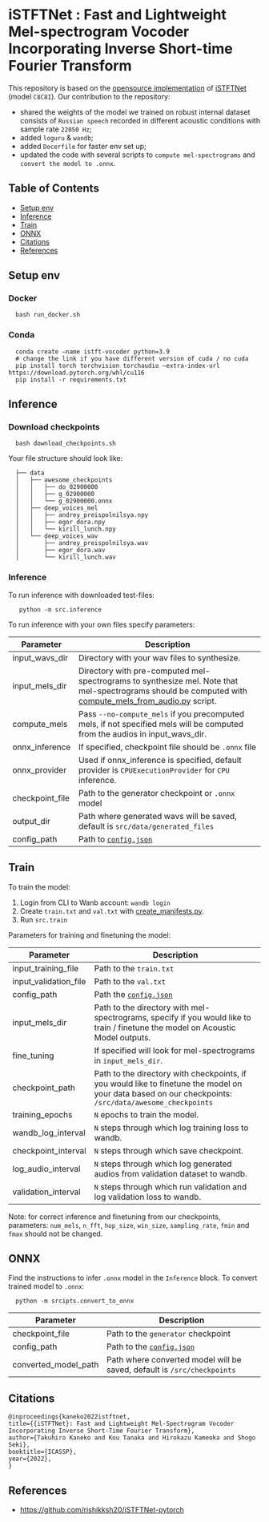 # iSTFTNet : Fast and Lightweight Mel-spectrogram Vocoder Incorporating Inverse Short-time Fourier Transform
This repository is based on the [opensource implementation](https://github.com/rishikksh20/iSTFTNet-pytorch) of [iSTFTNet](https://arxiv.org/abs/2203.02395) (model `C8C8I`). Our contribution to the repository:

- shared the weights of the model we trained on robust internal dataset consists of `Russian speech` recorded in different acoustic conditions with sample rate `22050 Hz`;
- added `loguru` & `wandb`; 
- added `Docerfile` for faster env set up;
- updated the code with several scripts to `compute mel-spectrograms` and `convert the model to .onnx`.


## Table of Contents  
- [Setup env](#setup-env)  
- [Inference](#inference) 
- [Train](#train)
- [ONNX](#onnx)
- [Citations](#citations)
- [References](#references)

## Setup env

### Docker

      bash run_docker.sh
      
      
### Conda 

      conda create —name istft-vocoder python=3.9
      # change the link if you have different version of cuda / no cuda
      pip install torch torchvision torchaudio —extra-index-url https://download.pytorch.org/whl/cu116
      pip install -r requirements.txt
      
      
## Inference 

### Download checkpoints

      bash download_checkpoints.sh
      
Your file structure should look like:

      ├── data                                                                                                                                                                                 
      │   ├── awesome_checkpoints                                                                                                                                                              
      │   │   ├── do_02900000                                                                                                                                                                  
      │   │   ├── g_02900000                                                                                                                                                                   
      │   │   └── g_02900000.onnx                                                                                                                                                              
      │   ├── deep_voices_mel                                                                                                                                                                  
      │   │   ├── andrey_preispolnilsya.npy                                                                                                                                                    
      │   │   ├── egor_dora.npy
      │   │   └── kirill_lunch.npy
      │   └── deep_voices_wav
      │       ├── andrey_preispolnilsya.wav
      │       ├── egor_dora.wav
      │       └── kirill_lunch.wav
      
      
 ### Inference 
 
To run inference with downloaded test-files:

       python -m src.inference
       
       
To run inference with your own files specify parameters:

| Parameter  | Description |
| ------------- | ------------- |
| input_wavs_dir | Directory with your wav files to synthesize.  |
| input_mels_dir  | Directory with pre-computed mel-spectrograms to synthesize mel. Note that mel-spectrograms should be computed with [compute_mels_from_audio.py](iSTFTNet-pytorch/scripts/compute_mels_from_audio.py) script.|
|compute_mels| Pass `--no-compute_mels` if you precomputed mels, if not specified mels will be computed from the audios in input_wavs_dir.|
|onnx_inference| If specified, checkpoint file should be `.onnx` file|
|onnx_provider| Used if onnx_inference is specified, default provider is `CPUExecutionProvider` for `CPU` inference.
|checkpoint_file| Path to the generator checkpoint or `.onnx` model|
|output_dir | Path where generated wavs will be saved, default is `src/data/generated_files`|
| config_path | Path to [`config.json`](iSTFTNet-pytorch/src/config.json)|
     

## Train 

To train the model:
1. Login from CLI to Wanb account: `wandb login`
2. Create `train.txt` and `val.txt` with [create_manifests.py](iSTFTNet-pytorch/scripts/create_manifests.py).
3. Run `src.train`

Parameters for training and finetuning the model:

| Parameter  | Description |
| ------------- | ------------- |
| input_training_file | Path to the `train.txt`  |
| input_validation_file | Path to the `val.txt`  |
|config_path | Path the [`config.json`](iSTFTNet-pytorch/src/config.json)|
|input_mels_dir | Path to the directory with mel-spectrograms, specify if you would like to train / finetune the model on Acoustic Model outputs. |
| fine_tuning | If specified will look for mel-spectrograms in `input_mels_dir`.|
|checkpoint_path | Path to the directory with checkpoints, if you would like to finetune the model on your data based on our checkpoints: `/src/data/awesome_checkpoints` |
|training_epochs | `N` epochs to train the model. |
|wandb_log_interval | `N` steps through which log training loss to wandb. |
| checkpoint_interval |`N` steps through which save checkpoint. |
| log_audio_interval | `N` steps through which log generated audios from validation dataset to wandb. |
| validation_interval | `N` steps through which run validation and log validation loss to wandb. |

Note: for correct inference and finetuning from our checkpoints, parameters: `num_mels`, `n_fft`, `hop_size`, `win_size`, `sampling_rate`, `fmin` and `fmax` should not be changed. 


## ONNX

Find the instructions to infer `.onnx` model in the `Inference` block. To convert trained model to `.onnx`:
      
      python -m srcipts.convert_to_onnx
      
      
| Parameter  | Description |
| ------------- | ------------- |
| checkpoint_file | Path to the `generator` checkpoint   |
| config_path | Path to the [`config.json`](iSTFTNet-pytorch/src/config.json)  |
| converted_model_path | Path where converted model will be saved, default is `/src/checkpoints` |

## Citations
```
@inproceedings{kaneko2022istftnet,
title={{iSTFTNet}: Fast and Lightweight Mel-Spectrogram Vocoder Incorporating Inverse Short-Time Fourier Transform},
author={Takuhiro Kaneko and Kou Tanaka and Hirokazu Kameoka and Shogo Seki},
booktitle={ICASSP},
year={2022},
}
```

## References
* https://github.com/rishikksh20/iSTFTNet-pytorch
